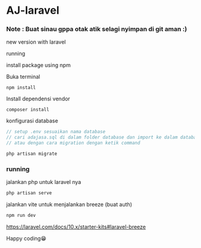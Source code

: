 # AJ-laravel
### Note : Buat sinau gppa otak atik selagi nyimpan di git aman :)
new version with laravel

running

install package using npm

Buka terminal 
```
npm install 
```

Install dependensi vendor
```
composer install
```
konfigurasi database

```ts
// setup .env sesuaikan nama database
// cari adajasa.sql di dalam folder database dan import ke dalam database di local
// atau dengan cara migration dengan ketik command

php artisan migrate
```

### running
jalankan php untuk laravel nya
```ts
php artisan serve
```
jalankan vite untuk menjalankan breeze (buat auth)
```ts
npm run dev
```
https://laravel.com/docs/10.x/starter-kits#laravel-breeze

Happy coding😁
